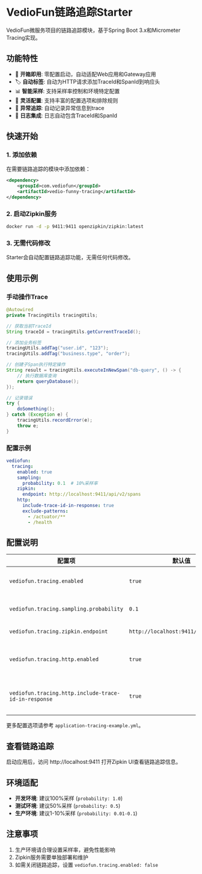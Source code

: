 # VedioFun链路追踪Starter

VedioFun微服务项目的链路追踪模块，基于Spring Boot 3.x和Micrometer Tracing实现。

## 功能特性

- 🚀 **开箱即用**: 零配置启动，自动适配Web应用和Gateway应用
- 🏷️ **自动标签**: 自动为HTTP请求添加TraceId和SpanId到响应头
- 📊 **智能采样**: 支持采样率控制和环境特定配置
- 🔧 **灵活配置**: 支持丰富的配置选项和排除规则
- 🎯 **异常追踪**: 自动记录异常信息到trace
- 📝 **日志集成**: 日志自动包含TraceId和SpanId

## 快速开始

### 1. 添加依赖

在需要链路追踪的模块中添加依赖：

```xml
<dependency>
    <groupId>com.vediofun</groupId>
    <artifactId>vedio-funny-tracing</artifactId>
</dependency>
```

### 2. 启动Zipkin服务

```bash
docker run -d -p 9411:9411 openzipkin/zipkin:latest
```

### 3. 无需代码修改

Starter会自动配置链路追踪功能，无需任何代码修改。

## 使用示例

### 手动操作Trace

```java
@Autowired
private TracingUtils tracingUtils;

// 获取当前TraceId
String traceId = tracingUtils.getCurrentTraceId();

// 添加业务标签
tracingUtils.addTag("user.id", "123");
tracingUtils.addTag("business.type", "order");

// 创建子Span执行特定操作
String result = tracingUtils.executeInNewSpan("db-query", () -> {
    // 执行数据库查询
    return queryDatabase();
});

// 记录错误
try {
    doSomething();
} catch (Exception e) {
    tracingUtils.recordError(e);
    throw e;
}
```

### 配置示例

```yaml
vediofun:
  tracing:
    enabled: true
    sampling:
      probability: 0.1  # 10%采样率
    zipkin:
      endpoint: http://localhost:9411/api/v2/spans
    http:
      include-trace-id-in-response: true
      exclude-patterns:
        - /actuator/**
        - /health
```

## 配置说明

| 配置项 | 默认值 | 说明 |
|--------|--------|------|
| `vediofun.tracing.enabled` | `true` | 是否启用链路追踪 |
| `vediofun.tracing.sampling.probability` | `0.1` | 采样率(0.0-1.0) |
| `vediofun.tracing.zipkin.endpoint` | `http://localhost:9411/api/v2/spans` | Zipkin端点 |
| `vediofun.tracing.http.enabled` | `true` | 是否启用HTTP追踪 |
| `vediofun.tracing.http.include-trace-id-in-response` | `true` | 响应头是否包含TraceId |

更多配置选项请参考 `application-tracing-example.yml`。

## 查看链路追踪

启动应用后，访问 http://localhost:9411 打开Zipkin UI查看链路追踪信息。

## 环境适配

- **开发环境**: 建议100%采样 (`probability: 1.0`)
- **测试环境**: 建议50%采样 (`probability: 0.5`)
- **生产环境**: 建议1-10%采样 (`probability: 0.01-0.1`)

## 注意事项

1. 生产环境请合理设置采样率，避免性能影响
2. Zipkin服务需要单独部署和维护
3. 如需关闭链路追踪，设置 `vediofun.tracing.enabled: false`